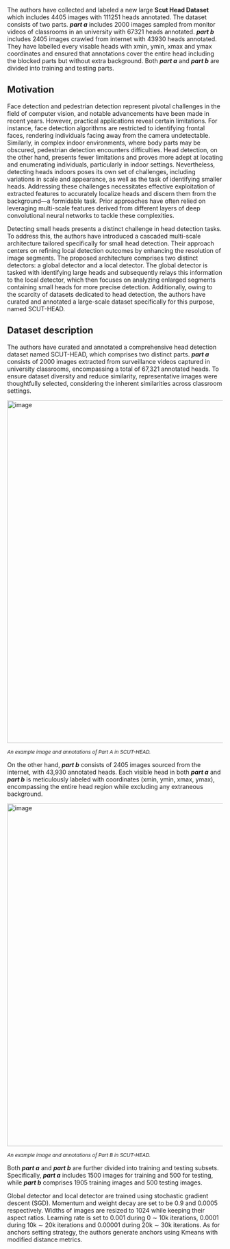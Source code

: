 The authors have collected and labeled a new large **Scut Head Dataset** which includes 4405 images with 111251 heads annotated. The dataset consists of two parts. ***part a*** includes 2000 images sampled from monitor videos of classrooms in an university with 67321 heads annotated. ***part b*** includes 2405 images crawled from internet with 43930 heads annotated. They have labelled every visable heads with xmin, ymin, xmax and ymax coordinates and ensured that annotations cover the entire head including the blocked parts but without extra background. Both ***part a*** and ***part b*** are divided into training and testing parts.

## Motivation

Face detection and pedestrian detection represent pivotal challenges in the field of computer vision, and notable advancements have been made in recent years. However, practical applications reveal certain limitations. For instance, face detection algorithms are restricted to identifying frontal faces, rendering individuals facing away from the camera undetectable. Similarly, in complex indoor environments, where body parts may be obscured, pedestrian detection encounters difficulties. Head detection, on the other hand, presents fewer limitations and proves more adept at locating and enumerating individuals, particularly in indoor settings. Nevertheless, detecting heads indoors poses its own set of challenges, including variations in scale and appearance, as well as the task of identifying smaller heads. Addressing these challenges necessitates effective exploitation of extracted features to accurately localize heads and discern them from the background—a formidable task. Prior approaches have often relied on leveraging multi-scale features derived from different layers of deep convolutional neural networks to tackle these complexities.

Detecting small heads presents a distinct challenge in head detection tasks. To address this, the authors have introduced a cascaded multi-scale architecture tailored specifically for small head detection. Their approach centers on refining local detection outcomes by enhancing the resolution of image segments. The proposed architecture comprises two distinct detectors: a global detector and a local detector. The global detector is tasked with identifying large heads and subsequently relays this information to the local detector, which then focuses on analyzing enlarged segments containing small heads for more precise detection. Additionally, owing to the scarcity of datasets dedicated to head detection, the authors have curated and annotated a large-scale dataset specifically for this purpose, named SCUT-HEAD.

## Dataset description

The authors have curated and annotated a comprehensive head detection dataset named SCUT-HEAD, which comprises two distinct parts. ***part a*** consists of 2000 images extracted from surveillance videos captured in university classrooms, encompassing a total of 67,321 annotated heads. To ensure dataset diversity and reduce similarity, representative images were thoughtfully selected, considering the inherent similarities across classroom settings. 

<img src="https://github.com/dataset-ninja/scut-head/assets/120389559/479478e6-a971-4492-8520-d7059da7364a" alt="image" width="800">

<span style="font-size: smaller; font-style: italic;">An example image and annotations of Part A in SCUT-HEAD.</span>

On the other hand, ***part b*** consists of 2405 images sourced from the internet, with 43,930 annotated heads. Each visible head in both ***part a*** and ***part b*** is meticulously labeled with coordinates (xmin, ymin, xmax, ymax), encompassing the entire head region while excluding any extraneous background. 

<img src="https://github.com/dataset-ninja/scut-head/assets/120389559/73b815a1-4dda-4797-a31f-a05086b52c10" alt="image" width="800">

<span style="font-size: smaller; font-style: italic;">An example image and annotations of Part B in SCUT-HEAD.</span>

Both ***part a*** and ***part b*** are further divided into training and testing subsets. Specifically, ***part a*** includes 1500 images for training and 500 for testing, while ***part b*** comprises 1905 training images and 500 testing images. 

Global detector and local detector are trained using stochastic gradient descent (SGD). Momentum and weight decay are set to be 0.9 and 0.0005 respectively. Widths of images are resized to 1024 while keeping their aspect ratios. Learning rate is set to 0.001 during 0 ∼ 10k iterations, 0.0001 during 10k ∼ 20k iterations and 0.00001 during 20k ∼ 30k iterations. As for anchors setting strategy, the authors generate anchors using Kmeans with modified distance metrics.
